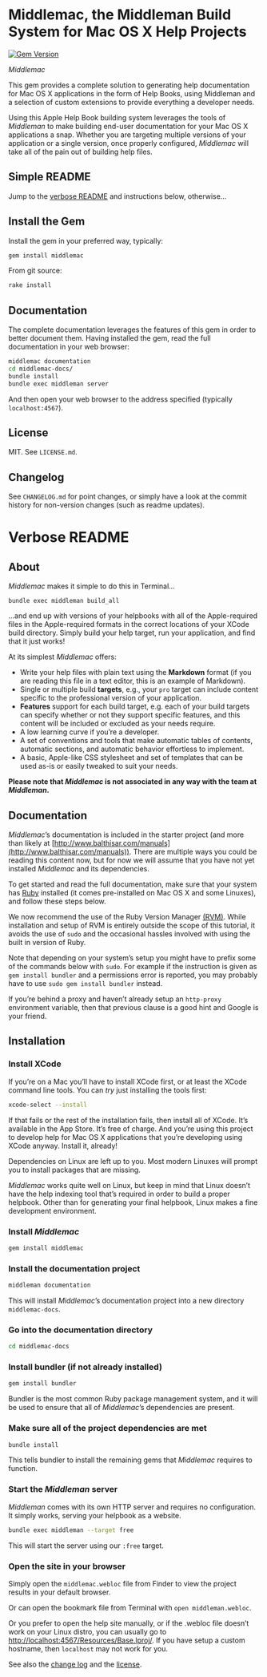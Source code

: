 Middlemac, the Middleman Build System for Mac OS X Help Projects
================================================================
[![Gem Version](https://badge.fury.io/rb/middlemac.svg)](https://badge.fury.io/rb/middlemac)


_Middlemac_

This gem provides a complete solution to generating help documentation for
Mac OS X applications in the form of Help Books, using Middleman and a
selection of custom extensions to provide everything a developer needs.

Using this Apple Help Book building system leverages the tools of _Middleman_ to
make building end-user documentation for your Mac OS X applications a snap.
Whether you are targeting multiple versions of your application or a single
version, once properly configured, _Middlemac_ will take all of the pain out of
building help files.


Simple README
-------------
Jump to the [verbose README](#verbose-readme) and instructions below, otherwise…


Install the Gem
---------------

Install the gem in your preferred way, typically:

~~~ bash
gem install middlemac
~~~

From git source:

~~~ bash
rake install
~~~


Documentation
-------------

The complete documentation leverages the features of this gem in order to better
document them. Having installed the gem, read the full documentation in your
web browser:

~~~ bash
middlemac documentation
cd middlemac-docs/
bundle install
bundle exec middleman server
~~~
   
And then open your web browser to the address specified (typically
`localhost:4567`).


License
-------

MIT. See `LICENSE.md`.


Changelog
---------

See `CHANGELOG.md` for point changes, or simply have a look at the commit
history for non-version changes (such as readme updates).


Verbose README
==============

About
-----

_Middlemac_ makes it simple to do this in Terminal…

`bundle exec middleman build_all`

…and end up with versions of your helpbooks with all of the Apple-required files
in the Apple-required formats in the correct locations of your XCode build
directory. Simply build your help target, run your application, and find that
it just works!

At its simplest _Middlemac_ offers:

- Write your help files with plain text using the **Markdown** format (if you
  are reading this file in a text editor, this is an example of Markdown).
- Single or multiple build **targets**, e.g., your `pro` target can include
  content specific to the professional version of your application.
- **Features** support for each build target, e.g. each of your build targets
  can specify whether or not they support specific features, and this content
  will be included or excluded as your needs require.
- A low learning curve if you’re a developer.
- A set of conventions and tools that make automatic tables of contents,
  automatic sections, and automatic behavior effortless to implement.
- A basic, Apple-like CSS stylesheet and set of templates that can be used as-is
  or easily tweaked to suit your needs.


**Please note that _Middlemac_ is not associated in any way with the team at
_Middleman_.**  


Documentation
-------------

_Middlemac_’s documentation is included in the starter project (and more than
likely at [http://www.balthisar.com/manuals](http://www.balthisar.com/manuals)).
There are multiple ways you could be reading this content now, but for now we
will assume that you have not yet installed _Middlemac_ and its dependencies.

To get started and read the full documentation, make sure that your system has
[Ruby](https://www.ruby-lang.org/) installed (it comes pre-installed on Mac OS X
and some Linuxes), and follow these steps below. 

We now recommend the use of the Ruby Version Manager [(RVM)](https://rvm.io/).
While installation and setup of RVM is entirely outside the scope of this
tutorial, it avoids the use of `sudo` and the occasional hassles involved with
using the built in version of Ruby.

Note that depending on your system’s setup you might have to prefix some of the
commands below with `sudo`. For example if the instruction is given as
`gem install bundler` and a permissions error is reported, you may probably
have to use `sudo gem install bundler` instead.

If you’re behind a proxy and haven’t already setup an `http-proxy` environment
variable, then that previous clause is a good hint and Google is your friend.


Installation
------------

### Install XCode

If you’re on a Mac you’ll have to install XCode first, or at least the XCode
command line tools. You can _try_ just installing the tools first:

~~~ bash
xcode-select --install
~~~

If that fails or the rest of the installation fails, then install all of XCode.
It’s available in the App Store. It’s free of charge. And you’re using this
project to develop help for Mac OS X applications that you’re developing using
XCode anyway. Install it, already!

Dependencies on Linux are left up to you. Most modern Linuxes will prompt you to
install packages that are missing.
 
_Middlemac_ works quite well on Linux, but keep in mind that Linux doesn’t have
the help indexing tool that’s required in order to build a proper helpbook.
Other than for generating your final helpbook, Linux makes a fine development
environment.


### Install _Middlemac_

~~~ bash
gem install middlemac
~~~

### Install the documentation project

~~~ bash
middleman documentation
~~~

This will install _Middlemac_’s documentation project into a new directory
`middlemac-docs`.


### Go into the documentation directory

~~~ bash
cd middlemac-docs
~~~


### Install bundler (if not already installed)

~~~ bash
gem install bundler
~~~

Bundler is the most common Ruby package management system, and it will be used
to ensure that all of _Middlemac_’s dependencies are present.


### Make sure all of the project dependencies are met

~~~ bash
bundle install
~~~

This tells bundler to install the remaining gems that _Middlemac_ requires to
function.


### Start the _Middleman_ server

_Middleman_ comes with its own HTTP server and requires no configuration. It
simply works, serving your helpbook as a website.

~~~ bash
bundle exec middleman --target free
~~~

This will start the server using our `:free` target.


### Open the site in your browser

Simply open the `middlemac.webloc` file from Finder to view the project results
in your default browser.

Or can open the bookmark file from Terminal with `open middleman.webloc`.

Or you prefer to open the help site manually, or if the .webloc file doesn’t
work on your Linux distro, you can usually go to
[http://localhost:4567/Resources/Base.lproj/](http://localhost:4567/Resources/Base.lproj/).
If you have setup a custom hostname, then `localhost` may not work for you.

See also the [change log](CHANGELOG.md) and the [license](LICENSE.md).
